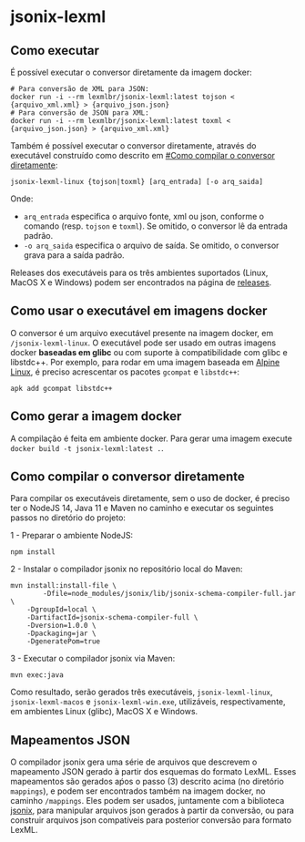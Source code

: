 # jsonix-lexml

## Como executar

É possível executar o conversor diretamente da imagem docker:

```
# Para conversão de XML para JSON:
docker run -i --rm lexmlbr/jsonix-lexml:latest tojson < {arquivo_xml.xml} > {arquivo_json.json}
# Para conversão de JSON para XML:
docker run -i --rm lexmlbr/jsonix-lexml:latest toxml < {arquivo_json.json} > {arquivo_xml.xml}
```

Também é possível executar o conversor diretamente, através do executável construído como descrito
em [#Como compilar o conversor diretamente](#como-compilar-o-conversor-diretamente):
```
jsonix-lexml-linux {tojson|toxml} [arq_entrada] [-o arq_saida]
```

Onde:
- `arq_entrada` especifica o arquivo fonte, xml ou json, conforme o comando (resp. `tojson` e `toxml`). 
  Se omitido, o conversor lê da entrada padrão.
- `-o arq_saida` especifica o arquivo de saída. Se omitido, o conversor grava para a saída padrão.  

Releases dos executáveis para os três ambientes suportados (Linux, MacOS X e Windows) podem
ser encontrados na página de [releases](https://github.com/lexml/jsonix-lexml/releases/).

## Como usar o executável em imagens docker

O conversor é um arquivo executável presente na imagem docker, em `/jsonix-lexml-linux`. O executável
pode ser usado em outras imagens docker **baseadas em glibc** ou com suporte à compatibilidade com glibc e libstdc++.
Por exemplo, para rodar em uma imagem baseada em [Alpine Linux](https://hub.docker.com/_/alpine), é preciso
acrescentar os pacotes `gcompat`  e `libstdc++`:
``` 
apk add gcompat libstdc++
``` 

## Como gerar a imagem docker

A compilação é feita em ambiente docker. Para gerar uma imagem
execute `docker build -t jsonix-lexml:latest .`.

## Como compilar o conversor diretamente

Para compilar os executáveis diretamente, sem o uso de docker, é preciso ter o NodeJS 14, Java 11 e Maven no caminho e executar os seguintes passos
no diretório do projeto:

1 - Preparar o ambiente NodeJS:
```
npm install
```
2 - Instalar o compilador jsonix no repositório local do Maven:
```
mvn install:install-file \
    	-Dfile=node_modules/jsonix/lib/jsonix-schema-compiler-full.jar \
	-DgroupId=local \
	-DartifactId=jsonix-schema-compiler-full \
	-Dversion=1.0.0 \
	-Dpackaging=jar \
	-DgeneratePom=true
```
3 - Executar o compilador jsonix via Maven: 
```
mvn exec:java
```
Como resultado, serão gerados três executáveis, `jsonix-lexml-linux`, `jsonix-lexml-macos` e `jsonix-lexml-win.exe`, utilizáveis, respectivamente,
em ambientes Linux (glibc), MacOS X e Windows.


## Mapeamentos JSON

O compilador jsonix gera uma série de arquivos que descrevem o mapeamento JSON gerado à partir dos esquemas do formato LexML. Esses mapeamentos
são gerados aṕos o passo (3) descrito acima (no diretório `mappings`), e podem ser encontrados também na imagem docker, no caminho `/mappings`. Eles
podem ser usados, juntamente com a biblioteca [jsonix](https://github.com/highsource/jsonix), para manipular arquivos json gerados à partir da conversão, ou para construir arquivos json
compatíveis para posterior conversão para formato LexML.

